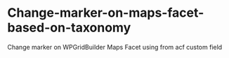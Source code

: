# Change-marker-on-maps-facet-based-on-taxonomy

Change marker on WPGridBuilder Maps Facet using from acf custom field
